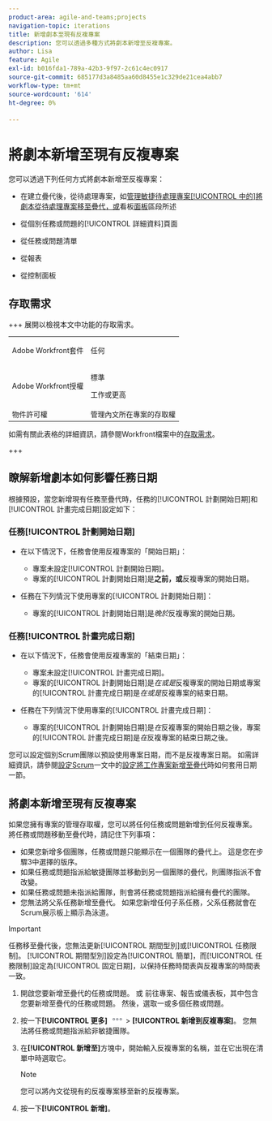 ```yaml
---
product-area: agile-and-teams;projects
navigation-topic: iterations
title: 新增劇本至現有反複專案
description: 您可以透過多種方式將劇本新增至反複專案。
author: Lisa
feature: Agile
exl-id: b016fda1-789a-42b3-9f97-2c61c4ec0917
source-git-commit: 685177d3a8485aa60d8455e1c329de21cea4abb7
workflow-type: tm+mt
source-wordcount: '614'
ht-degree: 0%

---
```


# 將劇本新增至現有反複專案

您可以透過下列任何方式將劇本新增至反複專案：

* 在建立疊代後，從待處理專案，如[管理敏捷待處理專案[!UICONTROL 中的]將劇本從待處理專案移至疊代，或](../../../agile/work-in-an-agile-environment/manage-the-agile-backlog.md#move-stories-from-the-backlog-to-an-iteration-or--board)看板[面板](../../../agile/work-in-an-agile-environment/manage-the-agile-backlog.md)區段所述

* 從個別任務或問題的[!UICONTROL 詳細資料]頁面
* 從任務或問題清單
* 從報表
* 從控制面板

## 存取需求

+++ 展開以檢視本文中功能的存取需求。

<table style="table-layout:auto"> 
 <tbody> 
  <tr> 
   <td role="rowheader">Adobe Workfront套件</td> 
   <td> <p>任何</p> </td> 
  </tr> 
  <tr> 
   <td role="rowheader">Adobe Workfront授權</td> 
   <td> <p>標準</p> 
   <p>工作或更高</p> </td> 
  </tr>
   <tr> 
   <td role="rowheader">物件許可權</td> 
   <td>管理內文所在專案的存取權 </td> 
  </tr>
 </tbody> 
</table>

如需有關此表格的詳細資訊，請參閱Workfront檔案中的[存取需求](/help/quicksilver/administration-and-setup/add-users/access-levels-and-object-permissions/access-level-requirements-in-documentation.md)。

+++

## 瞭解新增劇本如何影響任務日期

根據預設，當您新增現有任務至疊代時，任務的[!UICONTROL 計劃開始日期]和[!UICONTROL 計畫完成日期]設定如下：

### 任務[!UICONTROL 計劃開始日期]

* 在以下情況下，任務會使用反複專案的「開始日期」：

   * 專案未設定[!UICONTROL 計劃開始日期]。
   * 專案的[!UICONTROL 計劃開始日期]是&#x200B;**&#x200B;之前，或&#x200B;**&#x200B;反複專案的開始日期。

* 任務在下列情況下使用專案的[!UICONTROL 計劃開始日期]：

   * 專案的[!UICONTROL 計劃開始日期]是&#x200B;*晚於*&#x200B;反複專案的開始日期。

### 任務[!UICONTROL 計畫完成日期]

* 在以下情況下，任務會使用反複專案的「結束日期」：

   * 專案未設定[!UICONTROL 計畫完成日期]。
   * 專案的[!UICONTROL 計劃開始日期]是&#x200B;*在或是*&#x200B;反複專案的開始日期或專案的[!UICONTROL 計畫完成日期]是&#x200B;*在或是*&#x200B;反複專案的結束日期。

* 任務在下列情況下使用專案的[!UICONTROL 計畫完成日期]：

   * 專案的[!UICONTROL 計劃開始日期]是&#x200B;*在*&#x200B;反複專案的開始日期之後，專案的[!UICONTROL 計畫完成日期]是&#x200B;*在*&#x200B;反複專案的結束日期之後。

您可以設定個別Scrum團隊以預設使用專案日期，而不是反複專案日期。 如需詳細資訊，請參閱[設定Scrum](../../../agile/get-started-with-agile-in-workfront/configure-scrum.md#configure-how-dates-are-applied-when-adding-work-items-to-an-iteration)一文中的[設定將工作專案新增至疊代](../../../agile/get-started-with-agile-in-workfront/configure-scrum.md)時如何套用日期一節。

## 將劇本新增至現有反複專案

如果您擁有專案的管理存取權，您可以將任何任務或問題新增到任何反複專案。 將任務或問題移動至疊代時，請記住下列事項：

* 如果您新增多個團隊，任務或問題只能顯示在一個團隊的疊代上。 這是您在步驟3中選擇的版序。
* 如果任務或問題指派給敏捷團隊並移動到另一個團隊的疊代，則團隊指派不會改變。
* 如果任務或問題未指派給團隊，則會將任務或問題指派給擁有疊代的團隊。
* 您無法將父系任務新增至疊代。 如果您新增任何子系任務，父系任務就會在Scrum展示板上顯示為泳道。

>[!IMPORTANT]
>
>任務移至疊代後，您無法更新[!UICONTROL 期間型別]或[!UICONTROL 任務限制]。 [!UICONTROL 期間型別]設定為[!UICONTROL 簡單]，而[!UICONTROL 任務限制]設定為[!UICONTROL 固定日期]，以保持任務時間表與反複專案的時間表一致。

1. 開啟您要新增至疊代的任務或問題。
或
前往專案、報告或儀表板，其中包含您要新增至疊代的任務或問題。 然後，選取一或多個任務或問題。

1. 按一下&#x200B;**[!UICONTROL 更多]** ![更多圖示](assets/more-icon.png) > **[!UICONTROL 新增到反複專案]**。
您無法將任務或問題指派給非敏捷團隊。

1. 在&#x200B;**[!UICONTROL 新增至]**&#x200B;方塊中，開始輸入反複專案的名稱，並在它出現在清單中時選取它。

   >[!NOTE]
   >
   >您可以將內文從現有的反複專案移至新的反複專案。

1. 按一下&#x200B;**[!UICONTROL 新增]**。
